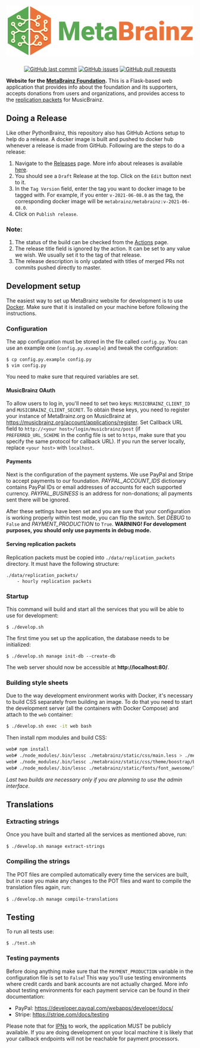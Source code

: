 <h1 align="center">
  <br>
  <a href="https://github.com/metabrainz/metabrainz.org/archive/master.zip"><img src="https://github.com/metabrainz/metabrainz-logos/blob/master/logos/MetaBrainz/SVG/MetaBrainz_logo.svg" alt="MetaBrainz"></a>
</h1>

<p align="center">
    <a href="https://github.com/metabrainz/metabrainz.org/commits/master">
    <img src="https://img.shields.io/github/last-commit/metabrainz/metabrainz.org.svg?style=flat-square&logo=github&logoColor=white"
         alt="GitHub last commit"></a>
    <a href="https://github.com/metabrainz/metabrainz.org/issues">
    <img src="https://img.shields.io/github/issues-raw/metabrainz/metabrainz.org.svg?style=flat-square&logo=github&logoColor=white"
         alt="GitHub issues"></a>
    <a href="https://github.com/metabrainz/metabrainz.org/pulls">
    <img src="https://img.shields.io/github/issues-pr-raw/metabrainz/metabrainz.org.svg?style=flat-square&logo=github&logoColor=white"
         alt="GitHub pull requests"></a>
</p>

**Website for the [MetaBrainz Foundation](https://metabrainz.org/).** This is
a Flask-based web application that provides info about the foundation and its
supporters, accepts donations from users and organizations, and provides
access to the [replication packets](https://musicbrainz.org/doc/Replication_Mechanics)
for MusicBrainz.

## Doing a Release 
Like other PythonBrainz, this repository also has GitHub Actions setup to help do a
release. A docker image is built and pushed to docker hub whenever a release is made
from GitHub. Following are the steps to do a release:

1. Navigate to the [Releases](https://github.com/metabrainz/metabrainz.org/releases) page. 
   More info about releases is available [here](https://docs.github.com/en/github/administering-a-repository/releasing-projects-on-github/managing-releases-in-a-repository#about-release-management).
2. You should see a `Draft` Release at the top. Click on the `Edit` button next to it.
3. In the `Tag Version` field, enter the tag you want to docker image to be tagged with. For example,
    if you enter `v-2021-06-08.0` as the tag, the corresponding docker image will be `metabrainz/metabrainz:v-2021-06-08.0`.
4. Click on `Publish release`.   
   
### Note:    
1. The status of the build can be checked from the [Actions](https://github.com/metabrainz/metabrainz.org/actions) page.
2. The release title field is ignored by the action. It can be set to any value we wish. We usually set it to the tag of
that release.
3. The release description is only updated with titles of merged PRs not commits pushed directly to master.   

## Development setup

The easiest way to set up MetaBrainz website for development is to use
[Docker](https://www.docker.com/). Make sure that it is installed on your
machine before following the instructions.

### Configuration

The app configuration must be stored in the file called `config.py`.
You can use an example one (`config.py.example`) and tweak the
configuration:

    $ cp config.py.example config.py
    $ vim config.py

You need to make sure that required variables are set.

#### MusicBrainz OAuth

To allow users to log in, you'll need to set two keys: ``MUSICBRAINZ_CLIENT_ID``
and ``MUSICBRAINZ_CLIENT_SECRET``. To obtain these keys, you need to register
your instance of MetaBrainz.org on MusicBrainz at
https://musicbrainz.org/account/applications/register. Set Callback URL field
to ``http://<your host>/login/musicbrainz/post`` (if ``PREFERRED_URL_SCHEME``
in the config file is set to ``https``, make sure that you specify the same
protocol for callback URL). If you run the server locally, replace ``<your host>``
with ``localhost``.

#### Payments

Next is the configuration of the payment systems. We use PayPal and Stripe to accept
payments to our foundation. *PAYPAL_ACCOUNT_IDS* dictionary contains PayPal IDs or
email addresses of accounts for each supported currency. *PAYPAL_BUSINESS* is
an address for non-donations; all payments sent there will be ignored.

After these settings have been set and you are sure that your configuration
is working properly within test mode, you can flip the switch. Set *DEBUG* to
``False`` and *PAYMENT_PRODUCTION* to ``True``. **WARNING! For development
purposes, you should only use payments in debug mode.**

#### Serving replication packets

Replication packets must be copied into ``./data/replication_packets`` directory.
It must have the following structure:
```
./data/replication_packets/
    - hourly replication packets
```

### Startup

This command will build and start all the services that you will be able to
use for development:

    $ ./develop.sh

The first time you set up the application, the database needs to be initialized:

    $ ./develop.sh manage init-db --create-db

The web server should now be accessible at **http://localhost:80/**.


### Building style sheets

Due to the way development environment works with Docker, it's necessary to build CSS
separately from building an image. To do that you need to start the development server
(all the containers with Docker Compose) and attach to the `web` container:
```bash
$ ./develop.sh exec -it web bash
```

Then install npm modules and build CSS:
```bash
web# npm install
web# ./node_modules/.bin/lessc ./metabrainz/static/css/main.less > ./metabrainz/static/css/main.css
web# ./node_modules/.bin/lessc ./metabrainz/static/css/theme/boostrap/boostrap.less > ./metabrainz/static/css/theme/boostrap/boostrap.css
web# ./node_modules/.bin/lessc ./metabrainz/static/fonts/font_awesome/less/font-awesome.less > ./metabrainz/static/fonts/font_awesome/less/font-awesome.css
```

*Last two builds are necessary only if you are planning to use the admin interface.*


## Translations

### Extracting strings

Once you have built and started all the services as mentioned above, run:

`$ ./develop.sh manage extract-strings`

### Compiling the strings

The POT files are compiled automatically every time the services are built, but in case you make any changes to the POT files
and want to compile the translation files again, run:

`$ ./develop.sh manage compile-translations`


## Testing

To run all tests use:

    $ ./test.sh

### Testing payments

Before doing anything make sure that the `PAYMENT_PRODUCTION` variable in
the configuration file is set to `False`! This way you'll use testing environments
where credit cards and bank accounts are not actually charged. More info about
testing environments for each payment service can be found in their documentation:

* PayPal: https://developer.paypal.com/webapps/developer/docs/
* Stripe: https://stripe.com/docs/testing

Please note that for [IPNs](https://en.wikipedia.org/wiki/Instant_payment_notification)
to work, the application MUST be publicly available. If you are doing development
on your local machine it is likely that your callback endpoints will not be
reachable for payment processors.
